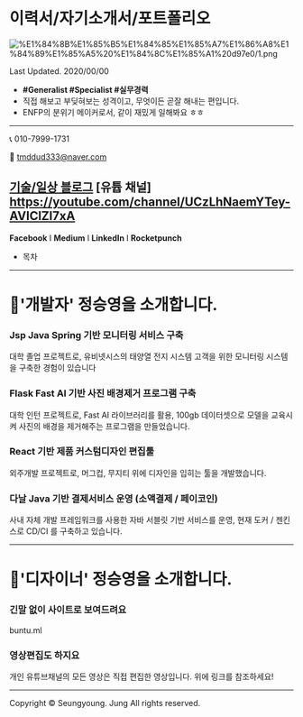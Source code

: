 # 이력서/자기소개서/포트폴리오

![%E1%84%8B%E1%85%B5%E1%84%85%E1%85%A7%E1%86%A8%E1%84%89%E1%85%A5%20%E1%84%8C%E1%85%A1%20d97e0/1.png](%E1%84%8B%E1%85%B5%E1%84%85%E1%85%A7%E1%86%A8%E1%84%89%E1%85%A5%20%E1%84%8C%E1%85%A1%20d97e0/1.png)

Last Updated. 2020/00/00

- **#Generalist #Specialist #실무경력**
- 직접 해보고 부딪혀보는 성격이고, 무엇이든 곧잘 해내는 편입니다.
- ENFP의 분위기 메이커로서, 같이 재밌게 일해봐요 ㅎㅎ
---

📞 010-7999-1731

💌 tmddud333@naver.com

[기술/일상 블로그](https://gogoonbuntu.tistory.com)
[유튭 채널] https://youtube.com/channel/UCzLhNaemYTey-AVlClZl7xA
---

**Facebook** I **Medium** I **LinkedIn** I **Rocketpunch**


- 목차

---

# 🚀'개발자' 정승영을 소개합니다.

### Jsp Java Spring 기반 모니터링 서비스 구축 

대학 졸업 프로젝트로, 유비넷시스의 태양열 전지 시스템 고객을 위한 모니터링 시스템을 구축한 경험이 있습니다

### Flask Fast AI 기반 사진 배경제거 프로그램 구축

대학 인턴 프로젝트로, Fast AI 라이브러리를 활용, 100gb 데이터셋으로 모델을 교육시켜 사진의 배경을 제거해주는 프로그램을 만들었습니다.

### React 기반 제품 커스텀디자인 편집툴

외주개발 프로젝트로, 머그컵, 무지티 위에 디자인을 입히는 툴을 개발했습니다.

### 다날 Java 기반 결제서비스 운영 (소액결제 / 페이코인)

사내 자체 개발 프레임워크를 사용한 자바 서블릿 기반 서비스를 운영,
현재 도커 / 젠킨스로 CD/CI 를 구축하고 있습니다.

---

# 🚀'디자이너' 정승영을 소개합니다.

### 긴말 없이 사이트로 보여드려요

buntu.ml

### 영상편집도 하지요

개인 유튜브채널의 모든 영상은 직접 편집한 영상입니다.
위에 링크를 참조하세요! 

---

Copyright © Seungyoung. Jung All rights reserved.
